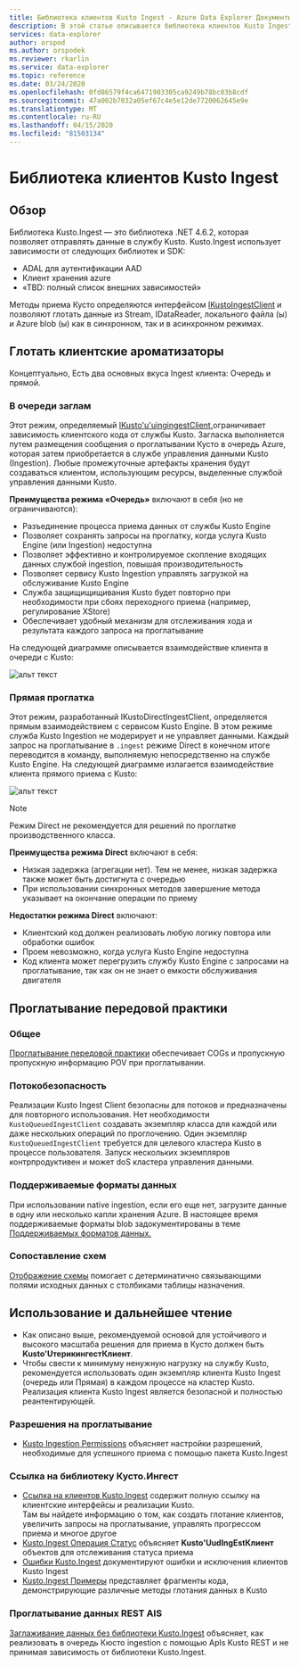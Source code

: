 ```yaml
---
title: Библиотека клиентов Kusto Ingest - Azure Data Explorer Документы Майкрософт
description: В этой статье описывается библиотека клиентов Kusto Ingest в Azure Data Explorer.
services: data-explorer
author: orspod
ms.author: orspodek
ms.reviewer: rkarlin
ms.service: data-explorer
ms.topic: reference
ms.date: 03/24/2020
ms.openlocfilehash: 0fd86579f4ca6471903305ca9249b78bc03b8cdf
ms.sourcegitcommit: 47a002b7032a05ef67c4e5e12de7720062645e9e
ms.translationtype: MT
ms.contentlocale: ru-RU
ms.lasthandoff: 04/15/2020
ms.locfileid: "81503134"
---
```

# <a name="kusto-ingest-client-library"></a>Библиотека клиентов Kusto Ingest

## <a name="overview"></a>Обзор
Библиотека Kusto.Ingest — это библиотека .NET 4.6.2, которая позволяет отправлять данные в службу Kusto.
Kusto.Ingest использует зависимости от следующих библиотек и SDK:

* ADAL для аутентификации AAD
* Клиент хранения azure
* «TBD: полный список внешних зависимостей»

Методы приема Кусто определяются интерфейсом [IKustoIngestClient](kusto-ingest-client-reference.md#interface-ikustoingestclient) и позволяют глотать данные из Stream, IDataReader, локального файла (ы) и Azure blob (ы) как в синхронном, так и в асинхронном режимах.

## <a name="ingest-client-flavors"></a>Глотать клиентские ароматизаторы
Концептуально, Есть два основных вкуса Ingest клиента: Очередь и прямой.

### <a name="queued-ingestion"></a>В очереди заглам
Этот режим, определяемый [IKusto'u'uingingestClient,](kusto-ingest-client-reference.md#interface-ikustoqueuedingestclient)ограничивает зависимость клиентского кода от службы Kusto. Загласка выполняется путем размещения сообщения о проглатывании Кусто в очередь Azure, которая затем приобретается в службе управления данными Kusto (Ingestion). Любые промежуточные артефакты хранения будут создаваться клиентом, использующим ресурсы, выделенные службой управления данными Kusto.

**Преимущества режима «Очередь»** включают в себя (но не ограничиваются):

* Разъединение процесса приема данных от службы Kusto Engine
* Позволяет сохранять запросы на проглатку, когда услуга Kusto Engine (или Ingestion) недоступна
* Позволяет эффективно и контролируемое скопление входящих данных службой ingestion, повышая производительность
* Позволяет сервису Kusto Ingestion управлять загрузкой на обслуживание Kusto Engine
* Служба защищищищивания Kusto будет повторно при необходимости при сбоях переходного приема (например, регулирование XStore)
* Обеспечивает удобный механизм для отслеживания хода и результата каждого запроса на проглатывание

На следующей диаграмме описывается взаимодействие клиента в очереди с Kusto:

![альт текст](../images/queued-ingest.jpg "в очереди-ingest")

### <a name="direct-ingestion"></a>Прямая проглатка
Этот режим, разработанный IKustoDirectIngestClient, определяется прямым взаимодействием с сервисом Kusto Engine. В этом режиме служба Kusto Ingestion не модерирует и не управляет данными. Каждый запрос на проглатывание в `.ingest` режиме Direct в конечном итоге переводится в команду, выполняемую непосредственно на службе Kusto Engine.
На следующей диаграмме излагается взаимодействие клиента прямого приема с Kusto:

![альт текст](../images/direct-ingest.jpg "прямой ingest")

> [!NOTE]
> Режим Direct не рекомендуется для решений по проглатке производственного класса.

**Преимущества режима Direct** включают в себя:

* Низкая задержка (агрегации нет). Тем не менее, низкая задержка также может быть достигнута с очередью
* При использовании синхронных методов завершение метода указывает на окончание операции по приему

**Недостатки режима Direct** включают:

* Клиентский код должен реализовать любую логику повтора или обработки ошибок
* Проем невозможно, когда услуга Kusto Engine недоступна
* Код клиента может перегрузить службу Kusto Engine с запросами на проглатывание, так как он не знает о емкости обслуживания двигателя

## <a name="ingestion-best-practices"></a>Проглатывание передовой практики

### <a name="general"></a>Общее
[Проглатывание передовой практики](kusto-ingest-best-practices.md) обеспечивает COGs и пропускную пропускную информацию POV при проглатывании.

### <a name="thread-safety"></a>Потокобезопасность
Реализации Kusto Ingest Client безопасны для потоков и предназначены для повторного использования. Нет необходимости `KustoQueuedIngestClient` создавать экземпляр класса для каждой или даже нескольких операций по проглочению. Один экземпляр `KustoQueuedIngestClient` требуется для целевого кластера Kusto в процессе пользователя. Запуск нескольких экземпляров контрпродуктивен и может doS кластера управления данными.

### <a name="supported-data-formats"></a>Поддерживаемые форматы данных
При использовании native ingestion, если его еще нет, загрузите данные в одну или несколько капли хранения Azure. В настоящее время поддерживаемые форматы blob задокументированы в теме [Поддерживаемых форматов данных.](https://docs.microsoft.com/azure/data-explorer/ingestion-supported-formats)

### <a name="schema-mapping"></a>Сопоставление схем
[Отображение схемы](../../management/mappings.md) помогает с детерминатично связывающими полями исходных данных с столбиками таблицы назначения.

## <a name="usage-and-further-reading"></a>Использование и дальнейшее чтение

* Как описано выше, рекомендуемой основой для устойчивого и высокого масштаба решения для приема в Кусто должен быть **Kusto'UтерикингестКлиент**.
* Чтобы свести к минимуму ненужную нагрузку на службу Kusto, рекомендуется использовать один экземпляр клиента Kusto Ingest (очередь или Прямая) в каждом процессе на кластер Kusto. Реализация клиента Kusto Ingest является безопасной и полностью реантентирующей.

### <a name="ingestion-permissions"></a>Разрешения на проглатывание
* [Kusto Ingestion Permissions](kusto-ingest-client-permissions.md) объясняет настройки разрешений, необходимые для успешного приема с помощью пакета Kusto.Ingest

### <a name="kustoingest-library-reference"></a>Ссылка на библиотеку Кусто.Ингест
* [Ссылка на клиентов Kusto.Ingest](kusto-ingest-client-reference.md) содержит полную ссылку на клиентские интерфейсы и реализации Kusto.<BR>Там вы найдете информацию о том, как создать глотание клиентов, увеличить запросы на проглатывание, управлять прогрессом приема и многое другое
* [Kusto.Ingest Операция Статус](kusto-ingest-client-status.md) объясняет **Kusto'UudIngEstКлиент** объектов для отслеживания статуса приема
* [Ошибки Kusto.Ingest](kusto-ingest-client-errors.md) документируют ошибки и исключения клиентов Kusto Ingest
* [Kusto.Ingest Примеры](kusto-ingest-client-examples.md) представляет фрагменты кода, демонстрирующие различные методы глотания данных в Kusto

### <a name="data-ingestion-rest-apis"></a>Проглатывание данных REST AIS
[Заглаживание данных без библиотеки Kusto.Ingest](kusto-ingest-client-rest.md) объясняет, как реализовать в очередь Кюсто ingestion с помощью ApIs Kusto REST и не принимая зависимость от библиотеки Kusto.Ingest.

